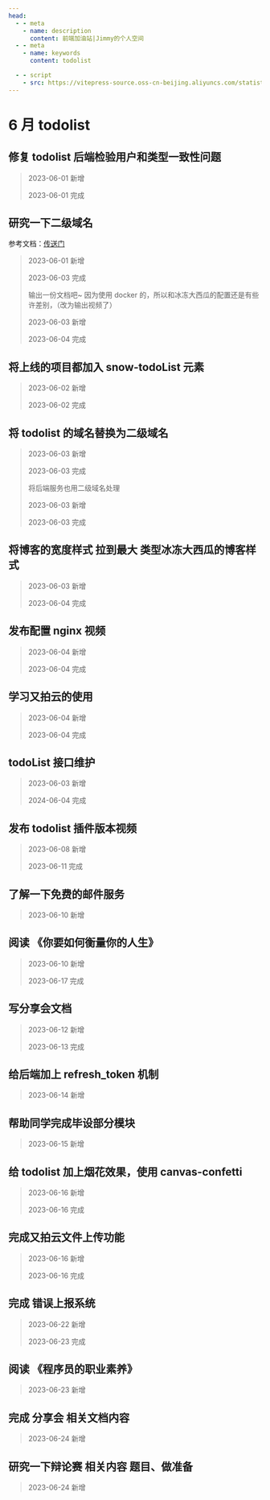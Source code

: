 ```yaml
---
head:
  - - meta
    - name: description
      content: 前端加油站|Jimmy的个人空间
  - - meta
    - name: keywords
      content: todolist

  - - script
    - src: https://vitepress-source.oss-cn-beijing.aliyuncs.com/statistics.js
---
```


# 6 月 todolist

## 修复 todolist 后端检验用户和类型一致性问题

> 2023-06-01 新增
>
> 2023-06-01 完成

## 研究一下二级域名

参考文档：[传送门](https://bddxg.top/article/expansion/%E6%9C%8D%E5%8A%A1%E5%99%A8%E6%96%B9%E5%90%91/Nginx%E9%85%8D%E7%BD%AE%E4%BA%8C%E7%BA%A7%E5%9F%9F%E5%90%8D%E6%8F%90%E4%BE%9Bapi%E6%8E%A5%E5%8F%A3.html)

> 2023-06-01 新增
>
> 2023-06-03 完成
>
> 输出一份文档吧~ 因为使用 docker 的，所以和冰冻大西瓜的配置还是有些许差别，（改为输出视频了）
>
> 2023-06-03 新增
>
> 2023-06-04 完成

## 将上线的项目都加入 snow-todoList 元素

> 2023-06-02 新增
>
> 2023-06-02 完成

## 将 todolist 的域名替换为二级域名

> 2023-06-03 新增
>
> 2023-06-03 完成
>
> 将后端服务也用二级域名处理
>
> 2023-06-03 新增
>
> 2023-06-03 完成

## 将博客的宽度样式 拉到最大 类型冰冻大西瓜的博客样式

> 2023-06-03 新增
>
> 2023-06-04 完成

## 发布配置 nginx 视频

> 2023-06-04 新增
>
> 2023-06-04 完成

## 学习又拍云的使用

> 2023-06-04 新增
>
> 2023-06-04 完成

## todoList 接口维护

> 2023-06-03 新增
>
> 2024-06-04 完成

## 发布 todolist 插件版本视频

> 2023-06-08 新增
>
> 2023-06-11 完成

## 了解一下免费的邮件服务

> 2023-06-10 新增

## 阅读 《你要如何衡量你的人生》

> 2023-06-10 新增
>
> 2023-06-17 完成

## 写分享会文档

> 2023-06-12 新增
>
> 2023-06-13 完成

## 给后端加上 refresh_token 机制

> 2023-06-14 新增

## 帮助同学完成毕设部分模块

> 2023-06-15 新增

## 给 todolist 加上烟花效果，使用 canvas-confetti

> 2023-06-16 新增
>
> 2023-06-16 完成

## 完成又拍云文件上传功能

> 2023-06-16 新增
>
> 2023-06-16 完成

## 完成 错误上报系统

> 2023-06-22 新增
>
> 2023-06-23 完成

## 阅读 《程序员的职业素养》

> 2023-06-23 新增

## 完成 分享会 相关文档内容

> 2023-06-24 新增

## 研究一下辩论赛 相关内容 题目、做准备

> 2023-06-24 新增
